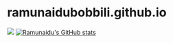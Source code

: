 # ramunaidubobbili.github.io
![](https://komarev.com/ghpvc/?username=ramunaidubobbili&color=bightgreen&style=flat&label=PROFILE+VIEWS)
[![Ramunaidu's GitHub stats](https://github-readme-stats.vercel.app/api?username=ramunaidubobbili)](https://github.com/ramunaidubobbili/github-readme-stats)
